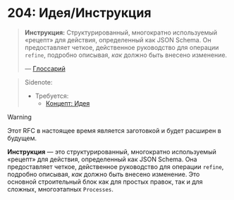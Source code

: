# 204: Идея/Инструкция

> **Инструкция:** Структурированный, многократно используемый «рецепт» для действия, определенный как JSON Schema. Он предоставляет четкое, действенное руководство для операции `refine`, подробно описывая, _как_ должно быть внесено изменение.
>
> — [Глоссарий](./000_glossary.md)

> Sidenote:
>
> - Требуется:
>   - [Концепт: Идея](./001_concept_idea.md)

> [!WARNING]
> Этот RFC в настоящее время является заготовкой и будет расширен в будущем.

**Инструкция** — это структурированный, многократно используемый «рецепт» для действия, определенный как JSON Schema. Она предоставляет четкое, действенное руководство для операции `refine`, подробно описывая, _как_ должно быть внесено изменение. Это основной строительный блок как для простых правок, так и для сложных, многоэтапных `Processes`.